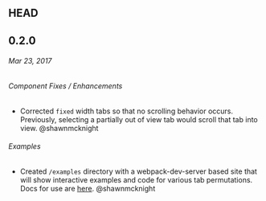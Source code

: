 ## HEAD

## 0.2.0

###### _Mar 23, 2017_

###### Component Fixes / Enhancements

- Corrected `fixed` width tabs so that no scrolling behavior occurs. Previously, selecting a partially out of view tab would scroll that tab into view. @shawnmcknight

###### Examples

- Created `/examples` directory with a webpack-dev-server based site that will show interactive examples and code for various tab permutations. Docs for use are [here](https://github.com/STORIS/material-ui-scrollable-tabs/blob/master/examples/README.md). @shawnmcknight
